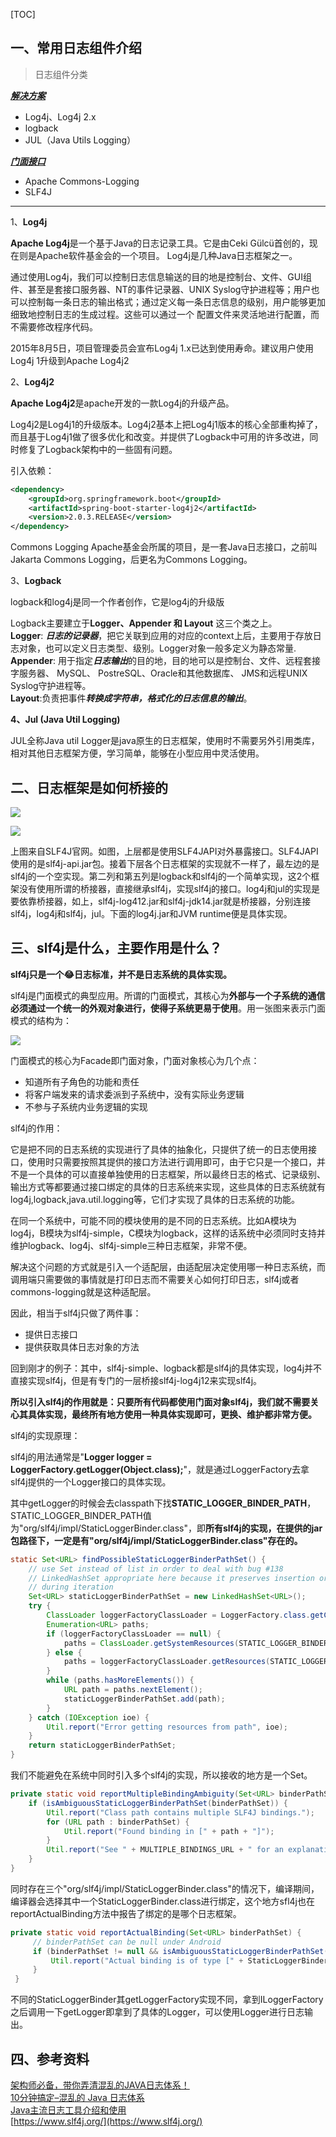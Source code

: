 [TOC]
## 一、常用日志组件介绍

>日志组件分类

 <u>***解决方案***</u>

- Log4j、Log4j 2.x
- logback
- JUL（Java Utils Logging）

***<u>门面接口</u>***

- Apache Commons-Logging
- SLF4J

---



1、**Log4j**

**Apache Log4j**是一个基于Java的日志记录工具。它是由Ceki Gülcü首创的，现在则是Apache软件基金会的一个项目。 Log4j是几种Java日志框架之一。

通过使用Log4j，我们可以控制日志信息输送的目的地是控制台、文件、GUI组件、甚至是套接口服务器、NT的事件记录器、UNIX Syslog守护进程等；用户也可以控制每一条日志的输出格式；通过定义每一条日志信息的级别，用户能够更加细致地控制日志的生成过程。这些可以通过一个 配置文件来灵活地进行配置，而不需要修改程序代码。

2015年8月5日，项目管理委员会宣布Log4j 1.x已达到使用寿命。建议用户使用Log4j 1升级到Apache Log4j2

2、**Log4j2**

**Apache Log4j2**是apache开发的一款Log4j的升级产品。

Log4j2是Log4j1的升级版本。Log4j2基本上把Log4j1版本的核心全部重构掉了，而且基于Log4j1做了很多优化和改变。并提供了Logback中可用的许多改进，同时修复了Logback架构中的一些固有问题。

引入依赖：

```xml
<dependency>
    <groupId>org.springframework.boot</groupId>
    <artifactId>spring-boot-starter-log4j2</artifactId>
    <version>2.0.3.RELEASE</version>
</dependency>
```

Commons Logging Apache基金会所属的项目，是一套Java日志接口，之前叫Jakarta Commons Logging，后更名为Commons Logging。

3、**Logback**

logback和log4j是同一个作者创作，它是log4j的升级版

Logback主要建立于**Logger、Appender 和 Layout** 这三个类之上。  
**Logger**: ***日志的记录器***，把它关联到应用的对应的context上后，主要用于存放日志对象，也可以定义日志类型、级别。Logger对象一般多定义为静态常量.  
**Appender**: 用于指定***日志输出***的目的地，目的地可以是控制台、文件、远程套接字服务器、 MySQL、 PostreSQL、Oracle和其他数据库、 JMS和远程UNIX Syslog守护进程等。  
**Layout**:负责把事件***转换成字符串，格式化的日志信息的输出***。

**4、Jul (Java Util Logging)**

JUL全称Java util Logger是java原生的日志框架，使用时不需要另外引用类库，相对其他日志框架方便，学习简单，能够在小型应用中灵活使用。

## 二、日志框架是如何桥接的

![](https://pic3.zhimg.com/80/v2-2106a572de35e147c697c23c58c38c46_720w.webp)

![](https://pic1.zhimg.com/80/v2-4e08efd7ef2e500cf996a9ec24cafa7c_720w.webp)

上图来自SLF4J官网。如图，上层都是使用SLF4JAPI对外暴露接口。SLF4JAPI使用的是slf4j-api.jar包。接着下层各个日志框架的实现就不一样了，最左边的是slf4j的一个空实现。第二列和第五列是logback和slf4j的一个简单实现，这2个框架没有使用所谓的桥接器，直接继承slf4j，实现slf4j的接口。log4j和jul的实现是要依靠桥接器，如上，slf4j-log412.jar和slf4j-jdk14.jar就是桥接器，分别连接slf4j，log4j和slf4j，jul。下面的log4j.jar和JVM runtime便是具体实现。

## 三、slf4j是什么，主要作用是什么？

**slf4j只是一个😂日志标准，并不是日志系统的具体实现。**

slf4j是门面模式的典型应用。所谓的门面模式，其核心为**外部与一个子系统的通信必须通过一个统一的外观对象进行，使得子系统更易于使用**。用一张图来表示门面模式的结构为：

![](https://pic2.zhimg.com/80/v2-f68d3095eb2912bcad4aca904d8d6a69_720w.webp)

门面模式的核心为Facade即门面对象，门面对象核心为几个点：

-   知道所有子角色的功能和责任
-   将客户端发来的请求委派到子系统中，没有实际业务逻辑
-   不参与子系统内业务逻辑的实现

slf4j的作用：

它是把不同的日志系统的实现进行了具体的抽象化，只提供了统一的日志使用接口，使用时只需要按照其提供的接口方法进行调用即可，由于它只是一个接口，并不是一个具体的可以直接单独使用的日志框架，所以最终日志的格式、记录级别、输出方式等都要通过接口绑定的具体的日志系统来实现，这些具体的日志系统就有log4j,logback,java.util.logging等，它们才实现了具体的日志系统的功能。

在同一个系统中，可能不同的模块使用的是不同的日志系统。比如A模块为log4j，B模块为slf4j-simple，C模块为logback，这样的话系统中必须同时支持并维护logback、log4j、slf4j-simple三种日志框架，非常不便。

解决这个问题的方式就是引入一个适配层，由适配层决定使用哪一种日志系统，而调用端只需要做的事情就是打印日志而不需要关心如何打印日志，slf4j或者commons-logging就是这种适配层。

因此，相当于slf4j只做了两件事：

-   提供日志接口
-   提供获取具体日志对象的方法

回到刚才的例子：其中，slf4j-simple、logback都是slf4j的具体实现，log4j并不直接实现slf4j，但是有专门的一层桥接slf4j-log4j12来实现slf4j。

**所以引入slf4j的作用就是：只要所有代码都使用门面对象slf4j，我们就不需要关心其具体实现，最终所有地方使用一种具体实现即可，更换、维护都非常方便。**

slf4j的实现原理：

slf4j的用法通常是"**Logger logger = LoggerFactory.getLogger(Object.class);**"，就是通过LoggerFactory去拿slf4j提供的一个Logger接口的具体实现。

其中getLogger的时候会去classpath下找**STATIC_LOGGER_BINDER_PATH**，STATIC_LOGGER_BINDER_PATH值为"org/slf4j/impl/StaticLoggerBinder.class"，即**所有slf4j的实现，在提供的jar包路径下，一定是有"org/slf4j/impl/StaticLoggerBinder.class"存在的。**

```java
static Set<URL> findPossibleStaticLoggerBinderPathSet() {
    // use Set instead of list in order to deal with bug #138
    // LinkedHashSet appropriate here because it preserves insertion order
    // during iteration
    Set<URL> staticLoggerBinderPathSet = new LinkedHashSet<URL>();
    try {
        ClassLoader loggerFactoryClassLoader = LoggerFactory.class.getClassLoader();
        Enumeration<URL> paths;
        if (loggerFactoryClassLoader == null) {
            paths = ClassLoader.getSystemResources(STATIC_LOGGER_BINDER_PATH);
        } else {
            paths = loggerFactoryClassLoader.getResources(STATIC_LOGGER_BINDER_PATH);
        }
        while (paths.hasMoreElements()) {
            URL path = paths.nextElement();
            staticLoggerBinderPathSet.add(path);
        }
    } catch (IOException ioe) {
        Util.report("Error getting resources from path", ioe);
    }
    return staticLoggerBinderPathSet;
}
```

我们不能避免在系统中同时引入多个slf4j的实现，所以接收的地方是一个Set。

```java
private static void reportMultipleBindingAmbiguity(Set<URL> binderPathSet) {
    if (isAmbiguousStaticLoggerBinderPathSet(binderPathSet)) {
        Util.report("Class path contains multiple SLF4J bindings.");
        for (URL path : binderPathSet) {
            Util.report("Found binding in [" + path + "]");
        }
        Util.report("See " + MULTIPLE_BINDINGS_URL + " for an explanation.");
    }
}
```

同时存在三个"org/slf4j/impl/StaticLoggerBinder.class"的情况下，编译期间，编译器会选择其中一个StaticLoggerBinder.class进行绑定，这个地方sfl4j也在reportActualBinding方法中报告了绑定的是哪个日志框架。

```java
private static void reportActualBinding(Set<URL> binderPathSet) {
     // binderPathSet can be null under Android
     if (binderPathSet != null && isAmbiguousStaticLoggerBinderPathSet(binderPathSet)) {
         Util.report("Actual binding is of type [" + StaticLoggerBinder.getSingleton().getLoggerFactoryClassStr() + "]");
     }
 }
```

不同的StaticLoggerBinder其getLoggerFactory实现不同，拿到ILoggerFactory之后调用一下getLogger即拿到了具体的Logger，可以使用Logger进行日志输出。



##  四、参考资料

[架构师必备，带你弄清混乱的JAVA日志体系！](https://www.javazhiyin.com/27585.html)  
[10分钟搞定–混乱的 Java 日志体系](https://www.jianshu.com/p/39ced06944a2)  
[Java主流日志工具介绍和使用](http://hbyou.me/2016/06/18/Java%E4%B8%BB%E6%B5%81%E6%97%A5%E5%BF%97%E5%B7%A5%E5%85%B7%E4%BB%8B%E7%BB%8D%E5%92%8C%E4%BD%BF%E7%94%A8/)  
[https://www.slf4j.org/](https://www.slf4j.org/)



[^脚注：java 日志组件介绍]:



